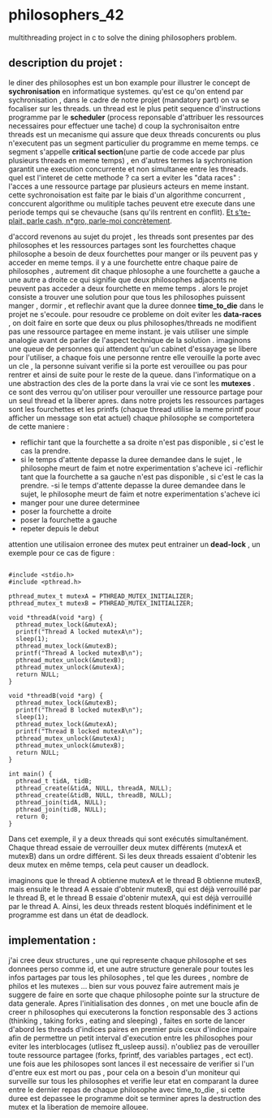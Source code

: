 # philosophers_42
multithreading project in c to solve the dining philosophers problem.

## description du projet : 
le diner des philosophes est un bon example pour illustrer le concept de **sychronisation** en informatique systemes.
qu'est ce qu'on entend par sychronisation , dans le cadre de notre projet (mandatory part) on va se focaliser sur les threads. 
un thread est le plus petit sequence d'instructions programme par le **scheduler** (process reponsable d'attribuer les ressources necessaires pour effectuer une tache)
d coup la sychronisaiton entre threads est un mecanisme qui assure que deux threads concurents ou plus n'executent pas un segment particulier du programme en meme temps.
ce segment s'appelle **critical section**(une partie de code accede par plus plusieurs threads en meme temps) , en d'autres termes la sychronisation garantit une execution concurrente et non simultanee entre les threads. 
quel est l'interet de cette methode ? ca sert a eviter les "data races" : l'acces a une ressource partage par plusieurs acteurs en meme instant. 
cette sychronoisation est faite par le biais d'un algorithme concurrent , conccurent algorithme ou mulitiple taches peuvent etre execute dans une periode temps qui se chevauche (sans qu'ils rentrent en conflit).
[Et s'te-plait, parle cash, n*gro, parle-moi concrètement](https://genius.com/Freeze-corleone-fentanyl-lyrics).

d'accord revenons au sujet du projet , les threads sont presentes par des philosophes et les ressources partages sont les fourchettes
chaque philosophe a besoin de deux fourchettes pour manger or ils peuvent pas y acceder en meme temps. il y a une fourchette entre chaque paire de philosophes , autrement dit chaque phlosophe a une fourchette a gauche a une autre
a droite ce qui  signifie que deux philosophes adjacents ne peuvent pas acceder a deux fourchette en meme temps . alors le projet consiste a trouver une
solution pour que tous les philosophes puissent manger , dormir , et reflechir avant que la duree donnee **time_to_die** dans le projet ne s'ecoule.
pour resoudre ce probleme on doit eviter les **data-races** , on doit faire en sorte que deux ou plus philosophes/threads ne modifient pas une ressource partagee en meme instant.
je vais utiliser une simple analogie avant de parler de l'aspect technique de la solution . imaginons une queue de personnes qui attendent qu'un cabinet d'essayage se libere pour l'utiliser, a chaque fois une personne rentre 
elle verouille la porte avec un cle , la personne suivant verifie si la porte est verouillee ou pas pour rentrer et ainsi de suite pour le reste de la queue. dans l'informatique on a une abstraction des cles de la porte dans la vrai vie
ce sont les **mutexes** . ce sont des verrou qu'on utiliser pour verouiller une ressource partage pour un seul thread et la liberer apres. dans notre projets
les ressources partages sont les fourchettes et les printfs (chaque thread utilise la meme printf pour afficher un message son etat actuel)
chaque philosophe se comportetera de cette maniere :  
- reflichir tant que la fourchette a sa droite n'est pas disponible , si c'est le cas la prendre.
- si le temps d'attente depasse la duree demandee dans le sujet , le philosophe meurt de faim et notre experimentation s'acheve ici
-reflichir tant que la fourchette a sa gauche n'est pas disponible , si c'est le cas la prendre.
-si le temps d'attente depasse la duree demandee dans le sujet, le philosophe meurt de faim et notre experimentation s'acheve ici
- manger pour une duree determinee
- poser la fourchette a droite 
-  poser la fourchette a gauche
-  repeter depuis le debut

attention une utilisaion erronee des mutex peut entrainer un **dead-lock** , un exemple pour ce cas de figure : 
```

#include <stdio.h>
#include <pthread.h>

pthread_mutex_t mutexA = PTHREAD_MUTEX_INITIALIZER;
pthread_mutex_t mutexB = PTHREAD_MUTEX_INITIALIZER;

void *threadA(void *arg) {
  pthread_mutex_lock(&mutexA);
  printf("Thread A locked mutexA\n");
  sleep(1);
  pthread_mutex_lock(&mutexB);
  printf("Thread A locked mutexB\n");
  pthread_mutex_unlock(&mutexB);
  pthread_mutex_unlock(&mutexA);
  return NULL;
}

void *threadB(void *arg) {
  pthread_mutex_lock(&mutexB);
  printf("Thread B locked mutexB\n");
  sleep(1);
  pthread_mutex_lock(&mutexA);
  printf("Thread B locked mutexA\n");
  pthread_mutex_unlock(&mutexA);
  pthread_mutex_unlock(&mutexB);
  return NULL;
}

int main() {
  pthread_t tidA, tidB;
  pthread_create(&tidA, NULL, threadA, NULL);
  pthread_create(&tidB, NULL, threadB, NULL);
  pthread_join(tidA, NULL);
  pthread_join(tidB, NULL);
  return 0;
}
```
Dans cet exemple, il y a deux threads qui sont exécutés simultanément. Chaque thread essaie de verrouiller deux mutex différents (mutexA et mutexB) dans un ordre différent. Si les deux threads essaient d'obtenir les deux mutex en même temps, cela peut causer un deadlock.

imaginons que le thread A obtienne mutexA et le thread B obtienne mutexB, mais ensuite le thread A essaie d'obtenir mutexB, qui est déjà verrouillé par le thread B, et le thread B essaie d'obtenir mutexA, qui est déjà verrouillé par le thread A. Ainsi, les deux threads restent bloqués indéfiniment et le programme est dans un état de deadlock.

## implementation :

j'ai cree deux structures , une qui represente chaque philosophe et ses donnees perso comme id, et une autre structure generale pour toutes les infos partages par tous les philosophes , tel que les durees , nombre de philos et les mutexes ... bien sur vous pouvez faire autrement mais je suggere de faire en sorte que chaque philosophe pointe sur la structure de data generale.
Apres l'initialisation des donnes , on met une boucle afin de creer n philosophes qui executerons la fonction responsable des 3 actions (thinking , taking forks , eating and sleeping) , faites en sorte de lancer d'abord les threads d'indices paires en premier puis ceux d'indice impaire afin de permettre un petit interval d'execution entre les philosophes pour eviter les interblocages (utlisez ft_usleep aussi). n'oubliez pas de verouiller toute 
ressource partagee (forks, fprintf, des variables partages , ect ect). une fois aue les philosopes sont lances il est necessaire de verifier si l'un d'entre eux est mort ou pas , pour cela on a besoin d'un moniteur qui surveille sur tous les philosophes et verifie leur etat en comparant la duree entre le dernier repas de chaque philosophe avec time_to_die , si cette duree est depassee le programme doit se terminer apres la destruction des mutex et la liberation de memoire allouee. 





